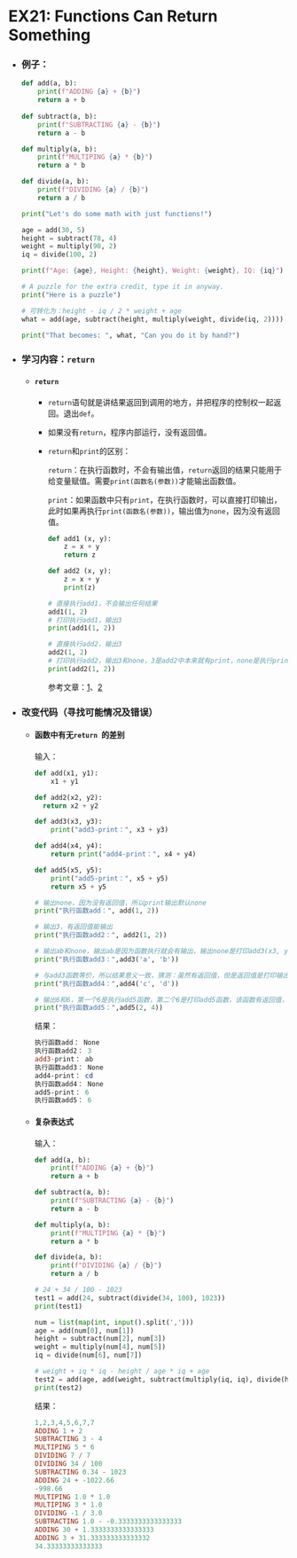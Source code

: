 # EX21: Functions Can Return Something 

* ### 例子：

  ```python
  def add(a, b):
      print(f"ADDING {a} + {b}")
      return a + b
      
  def subtract(a, b):
      print(f"SUBTRACTING {a} - {b}")
      return a - b
  
  def multiply(a, b):
      print(f"MULTIPING {a} * {b}")
      return a * b
  
  def divide(a, b):
      print(f"DIVIDING {a} / {b}")
      return a / b
  
  print("Let's do some math with just functions!")
  
  age = add(30, 5)
  height = subtract(78, 4)
  weight = multiply(90, 2)
  iq = divide(100, 2)
  
  print(f"Age: {age}, Height: {height}, Weight: {weight}, IQ: {iq}")
  
  # A puzzle for the extra credit, type it in anyway.
  print("Here is a puzzle")
  
  # 可转化为：height - iq / 2 * weight + age
  what = add(age, subtract(height, multiply(weight, divide(iq, 2))))
  
  print("That becomes: ", what, "Can you do it by hand?")
  ```
  
* ### 学习内容：`return`

  * #### `return`

    * `return`语句就是讲结果返回到调用的地方，并把程序的控制权一起返回。退出`def`。

    * 如果没有`return`，程序内部运行，没有返回值。
  
    * `return`和`print`的区别：
    
        `return`：在执行函数时，不会有输出值，`return`返回的结果只能用于给变量赋值。需要`print(函数名(参数))`才能输出函数值。
        
        `print`：如果函数中只有`print`，在执行函数时，可以直接打印输出，此时如果再执行`print(函数名(参数))`，输出值为`none`，因为没有返回值。
        
        ```python
        def add1 (x, y):
            z = x + y
            return z
        
        def add2 (x, y):
            z = x + y
            print(z)
        
        # 直接执行add1，不会输出任何结果
        add1(1, 2)
        # 打印执行add1，输出3
        print(add1(1, 2))
    
        # 直接执行add2，输出3
        add2(1, 2)
        # 打印执行add2，输出3和none，3是add2中本来就有print，none是执行print()的结果，因为没有return，所以返回none。
        print(add2(1, 2))
        ```
        
        参考文章：[1](https://www.cnblogs.com/lincappu/p/8146141.html)、[2](https://www.cnblogs.com/huskiesir/p/10376393.html)
  
* ### 改变代码（寻找可能情况及错误）

  * #### 函数中有无`return `的差别

    输入：

    ```python
    def add(x1, y1):
        x1 + y1
    
    def add2(x2, y2):
      return x2 + y2
    
    def add3(x3, y3):
        print("add3-print：", x3 + y3)
    
    def add4(x4, y4):
        return print("add4-print：", x4 + y4)
    
    def add5(x5, y5):
        print("add5-print：", x5 + y5)
        return x5 + y5
    
    # 输出none，因为没有返回值，所以print输出默认none
    print("执行函数add：", add(1, 2))
    
    # 输出3，有返回值能输出
    print("执行函数add2：", add2(1, 2)) 
    
    # 输出ab和none，输出ab是因为函数执行就会有输出，输出none是打印add3(x3, y3)这个函数，没有返回值
    print("执行函数add3：",add3('a', 'b')) 
    
    # 与add3函数等价，所以结果意义一致，猜测：虽然有返回值，但是返回值是打印输出，所以返回none
    print("执行函数add4：",add4('c', 'd')) 
    
    # 输出6和6，第一个6是执行add5函数，第二个6是打印add5函数，该函数有返回值，则打印出来
    print("执行函数add5：",add5(2, 4)) 
    ```
    
    结果：
    
    ```powershell
    执行函数add： None
    执行函数add2： 3
    add3-print： ab
    执行函数add3： None
    add4-print： cd
    执行函数add4： None
    add5-print： 6
    执行函数add5： 6
    ```
    
  * #### 复杂表达式
    
    输入：
    
    ```python
    def add(a, b):
        print(f"ADDING {a} + {b}")
        return a + b
    
    def subtract(a, b):
        print(f"SUBTRACTING {a} - {b}")
        return a - b
    
    def multiply(a, b):
        print(f"MULTIPING {a} * {b}")
        return a * b
    
    def divide(a, b):
        print(f"DIVIDING {a} / {b}")
        return a / b
    
    # 24 + 34 / 100 - 1023
    test1 = add(24, subtract(divide(34, 100), 1023))
    print(test1)
    
    num = list(map(int, input().split(',')))
    age = add(num[0], num[1])
    height = subtract(num[2], num[3])
    weight = multiply(num[4], num[5])
    iq = divide(num[6], num[7])
    
    # weight + iq * iq - height / age * iq + age
    test2 = add(age, add(weight, subtract(multiply(iq, iq), divide(height, multiply(age, iq)))))
    print(test2)
    ```
    
    结果：
    
    ```powershell
    1,2,3,4,5,6,7,7
    ADDING 1 + 2
    SUBTRACTING 3 - 4
    MULTIPING 5 * 6
    DIVIDING 7 / 7
    DIVIDING 34 / 100
    SUBTRACTING 0.34 - 1023
    ADDING 24 + -1022.66
    -998.66
    MULTIPING 1.0 * 1.0
    MULTIPING 3 * 1.0
    DIVIDING -1 / 3.0
    SUBTRACTING 1.0 - -0.3333333333333333
    ADDING 30 + 1.3333333333333333
    ADDING 3 + 31.333333333333332
    34.33333333333333
    ```
    
    
  



